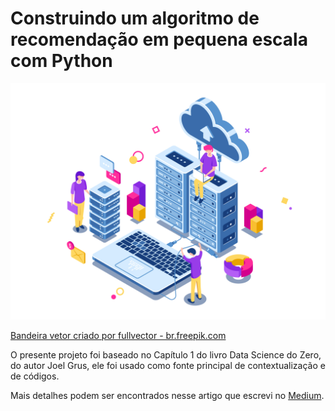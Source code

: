 # Construindo um algoritmo de recomendação em pequena escala com Python

<p align="center">
    <img src="imgs/1032.jpg" width=700px >
</p>
<a href='https://br.freepik.com/vetores/bandeira'>Bandeira vetor criado por fullvector - br.freepik.com</a>

O presente projeto foi baseado no Capítulo 1 do livro Data Science do Zero, do autor Joel Grus, ele foi usado como fonte principal de contextualização e de códigos.

Mais detalhes podem ser encontrados nesse artigo que escrevi no [Medium](https://feduardomelo.medium.com/construindo-um-algoritmo-de-recomenda%C3%A7%C3%A3o-em-pequena-escala-com-python-e5213eef1fd3).